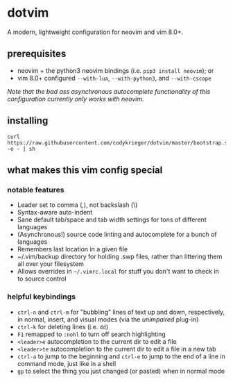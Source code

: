 # dotvim

A modern, lightweight configuration for neovim and vim 8.0+.

## prerequisites

- neovim + the python3 neovim bindings (i.e. `pip3 install neovim`); or
- vim 8.0+ configured `--with-lua`, `--with-python3`, and `--with-cscope`

_Note that the bad ass asynchronous autocomplete functionality of this
configuration currently only works with *neovim*._

## installing

```
curl https://raw.githubusercontent.com/codykrieger/dotvim/master/bootstrap.sh -o - | sh
```

## what makes this vim config special

### notable features

- Leader set to comma (,), not backslash (\\)
- Syntax-aware auto-indent
- Sane default tab/space and tab width settings for tons of different languages
- (Asynchronous!) source code linting and autocomplete for a bunch of languages
- Remembers last location in a given file
- ~/.vim/backup directory for holding .swp files, rather than littering them all
  over your filesystem
- Allows overrides in `~/.vimrc.local` for stuff you don't want to check in to
  source control

### helpful keybindings

- `ctrl-n` and `ctrl-m` for "bubbling" lines of text up and down, respectively,
  in normal, insert, and visual modes (via the _unimpaired_ plug-in)
- `ctrl-k` for deleting lines (i.e. `dd`)
- `F1` remapped to `:nohl` to turn off search highlighting
- `<leader>e` autocompletion to the current dir to edit a file
- `<leader>te` autocompletion to the current dir to edit a file in a new tab
- `ctrl-a` to jump to the beginning and `ctrl-e` to jump to the end of a line in
  command mode, just like in a shell
- `gp` to select the thing you just changed (or pasted) when in normal mode
